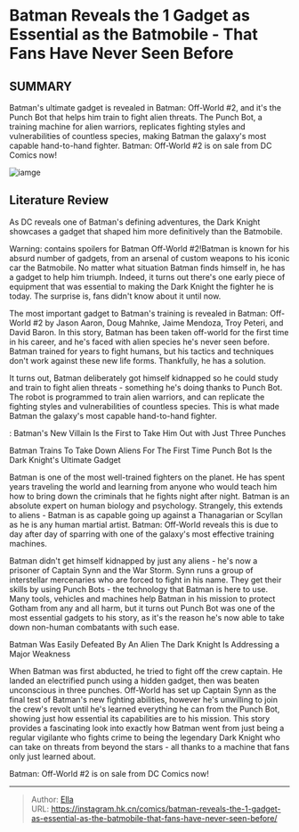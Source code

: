 # Batman Reveals the 1 Gadget as Essential as the Batmobile - That Fans Have Never Seen Before


## SUMMARY 



  Batman&#39;s ultimate gadget is revealed in Batman: Off-World #2, and it&#39;s the Punch Bot that helps him train to fight alien threats.   The Punch Bot, a training machine for alien warriors, replicates fighting styles and vulnerabilities of countless species, making Batman the galaxy&#39;s most capable hand-to-hand fighter.   Batman: Off-World #2 is on sale from DC Comics now!  

![iamge](https://static1.srcdn.com/wordpress/wp-content/uploads/2023/12/batman-and-his-combat-training-robot.jpg)

## Literature Review

As DC reveals one of Batman&#39;s defining adventures, the Dark Knight showcases a gadget that shaped him more definitively than the Batmobile.




Warning: contains spoilers for Batman Off-World #2!Batman is known for his absurd number of gadgets, from an arsenal of custom weapons to his iconic car the Batmobile. No matter what situation Batman finds himself in, he has a gadget to help him triumph. Indeed, it turns out there&#39;s one early piece of equipment that was essential to making the Dark Knight the fighter he is today. The surprise is, fans didn&#39;t know about it until now.




The most important gadget to Batman&#39;s training is revealed in Batman: Off-World #2 by Jason Aaron, Doug Mahnke, Jaime Mendoza, Troy Peteri, and David Baron. In this story, Batman has been taken off-world for the first time in his career, and he&#39;s faced with alien species he&#39;s never seen before. Batman trained for years to fight humans, but his tactics and techniques don&#39;t work against these new life forms. Thankfully, he has a solution.

         

It turns out, Batman deliberately got himself kidnapped so he could study and train to fight alien threats - something he&#39;s doing thanks to Punch Bot. The robot is programmed to train alien warriors, and can replicate the fighting styles and vulnerabilities of countless species. This is what made Batman the galaxy&#39;s most capable hand-to-hand fighter.




 : Batman&#39;s New Villain Is the First to Take Him Out with Just Three Punches


 Batman Trains To Take Down Aliens For The First Time 
Punch Bot Is the Dark Knight&#39;s Ultimate Gadget


          

Batman is one of the most well-trained fighters on the planet. He has spent years traveling the world and learning from anyone who would teach him how to bring down the criminals that he fights night after night. Batman is an absolute expert on human biology and psychology. Strangely, this extends to aliens - Batman is as capable going up against a Thanagarian or Scyllan as he is any human martial artist. Batman: Off-World reveals this is due to day after day of sparring with one of the galaxy&#39;s most effective training machines.

Batman didn&#39;t get himself kidnapped by just any aliens - he&#39;s now a prisoner of Captain Synn and the War Storm. Synn runs a group of interstellar mercenaries who are forced to fight in his name. They get their skills by using Punch Bots - the technology that Batman is here to use. Many tools, vehicles and machines help Batman in his mission to protect Gotham from any and all harm, but it turns out Punch Bot was one of the most essential gadgets to his story, as it&#39;s the reason he&#39;s now able to take down non-human combatants with such ease.






 Batman Was Easily Defeated By An Alien 
The Dark Knight Is Addressing a Major Weakness
          

When Batman was first abducted, he tried to fight off the crew captain. He landed an electrified punch using a hidden gadget, then was beaten unconscious in three punches. Off-World has set up Captain Synn as the final test of Batman&#39;s new fighting abilities, however he&#39;s unwilling to join the crew&#39;s revolt until he&#39;s learned everything he can from the Punch Bot, showing just how essential its capabilities are to his mission. This story provides a fascinating look into exactly how Batman went from just being a regular vigilante who fights crime to being the legendary Dark Knight who can take on threats from beyond the stars - all thanks to a machine that fans only just learned about.

Batman: Off-World #2 is on sale from DC Comics now!



---

> Author: [Ella](https://instagram.hk.cn/)  
> URL: https://instagram.hk.cn/comics/batman-reveals-the-1-gadget-as-essential-as-the-batmobile-that-fans-have-never-seen-before/  

